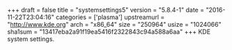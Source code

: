 +++
draft = false
title = "systemsettings5"
version = "5.8.4-1"
date = "2016-11-22T23:04:16"
categories = ['plasma']
upstreamurl = "http://www.kde.org"
arch = "x86_64"
size = "250964"
usize = "1024066"
sha1sum = "13417eba2a91f19ea5416f2322843c94a588a6aa"
+++
KDE system settings.